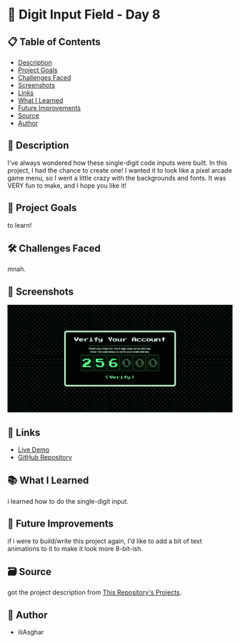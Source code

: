 # 🚀 Digit Input Field - Day 8

## 📋 Table of Contents

- [Description](#📖-description)
- [Project Goals](#🎯-project-goals)
- [Challenges Faced](#🛠-challenges-faced)
- [Screenshots](#📸-screenshots)
- [Links](#🔗-links)
- [What I Learned](#📚-what-i-learned)
- [Future Improvements](#🚀-future-improvements)
- [Source](#🗃️-source)
- [Author](#👤-author)

## 📖 Description

I've always wondered how these single-digit code inputs were built. In this project, I had the chance to create one! I wanted it to look like a pixel arcade game menu, so I went a little crazy with the backgrounds and fonts. It was VERY fun to make, and I hope you like it!

## 🎯 Project Goals

to learn!

## 🛠 Challenges Faced

mnah.

## 📸 Screenshots

![screenshot](<../../project screenshots/8.png>)

## 🔗 Links

- [Live Demo](https://iliasghar.github.io/100-Days--100--Frontend--Challanges/projects/008-%20Digit%20Input%20Field/)
- [GitHub Repository](https://github.com/iliAsghar/100-Days--100--Frontend--Challanges/tree/main/projects/008-%20Digit%20Input%20Field)

## 📚 What I Learned

i learned how to do the single-digit input.

## 🚀 Future Improvements

if i were to build/write this project again, I'd like to add a bit of text animations to it to make it look more 8-bit-ish.

## 🗃️ Source

got the project description from [This Repository's Projects](https://github.com/bradtraversy/50projects50days).

## 👤 Author

- iliAsghar